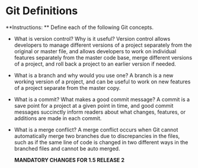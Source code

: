 # Git Definitions

**Instructions: ** Define each of the following Git concepts.

* What is version control?  Why is it useful?
    Version control allows developers to manage different versions of a project separately from the original or master file, and allows developers to work on individual features separately from the master code base, merge different versions of a project, and roll back a project to an earlier version if needed.

* What is a branch and why would you use one?
    A branch is a new working version of a project, and can be useful to work on new features of a project separate from the master copy.

* What is a commit? What makes a good commit message?
    A commit is a save point for a project at a given point in time, and good commit messages succinctly inform readers about what changes, features, or additions are made in each commit.

* What is a merge conflict?
    A merge conflict occurs when Git cannot automatically merge two branches due to discrepancies in the files, such as if the same line of code is changed in two different ways in the branched files and cannot be auto merged.

    **MANDATORY CHANGES FOR 1.5 RELEASE 2**